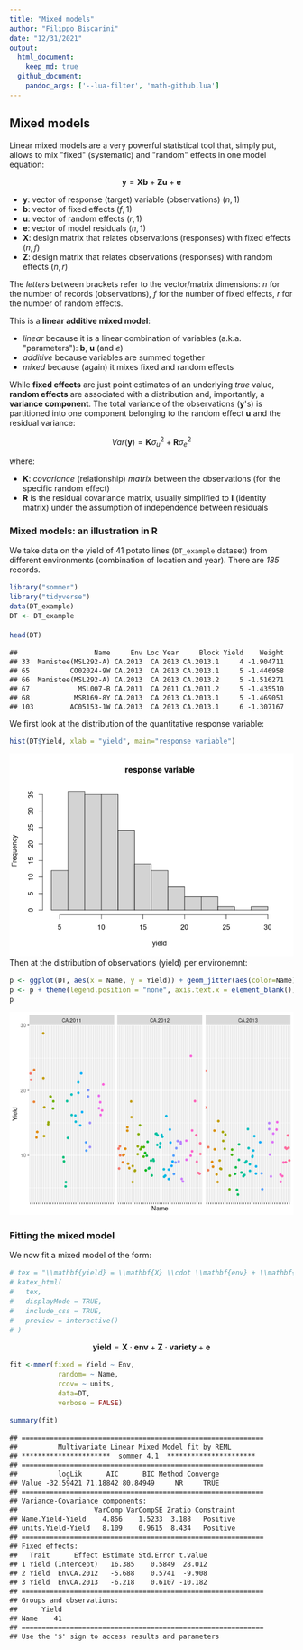 ```yaml
---
title: "Mixed models"
author: "Filippo Biscarini"
date: "12/31/2021"
output: 
  html_document:
    keep_md: true
  github_document:
    pandoc_args: ['--lua-filter', 'math-github.lua']
---
```




## Mixed models

Linear mixed models are a very powerful statistical tool that, simply put, allows to mix "fixed" (systematic) and "random" effects in one model equation:  



$$
\mathbf{y} = \mathbf{Xb} + \mathbf{Zu} + \mathbf{e}
$$

- **y**: vector of response (target) variable (observations) $(n,1)$
- **b**: vector of fixed effects $(f,1)$
- **u**: vector of random effects $(r,1)$
- **e**: vector of model residuals $(n,1)$
- **X**: design matrix that relates observations (responses) with fixed effects $(n,f)$
- **Z**: design matrix that relates observations (responses) with random effects $(n,r)$

The *letters* between brackets refer to the vector/matrix dimensions: *n* for the number of records (observations), *f* for the number of fixed effects, *r* for the number of random effects.

This is a **linear additive mixed model**: 

- *linear* because it is a linear combination of variables (a.k.a. "parameters"): **b**, **u** (and *e*)
- *additive* because variables are summed together
- *mixed* because (again) it mixes fixed and random effects

While **fixed effects** are just point estimates of an underlying *true* value, **random effects** are associated with a distribution and, importantly, a **variance component**. 
The total variance of the observations (**y**'s) is partitioned into one component belonging to the random effect **u** and the residual variance:



$$
Var(\mathbf{y}) = \mathbf{K} \sigma_u^2 + \mathbf{R} \sigma_e^2
$$

where:

- **K**: *covariance* (relationship) *matrix* between the observations (for the specific random effect)
- **R** is the residual covariance matrix, usually simplified to $\mathbf{I}$ (identity matrix) under the assumption of independence between residuals


### Mixed models: an illustration in R

We take data on the yield of 41 potato lines (`DT_example` dataset) from different environments (combination of location and year).
There are *185* records.


```r
library("sommer")
library("tidyverse")
data(DT_example)
DT <- DT_example

head(DT)
```

```
##                   Name     Env Loc Year     Block Yield    Weight
## 33  Manistee(MSL292-A) CA.2013  CA 2013 CA.2013.1     4 -1.904711
## 65          CO02024-9W CA.2013  CA 2013 CA.2013.1     5 -1.446958
## 66  Manistee(MSL292-A) CA.2013  CA 2013 CA.2013.2     5 -1.516271
## 67            MSL007-B CA.2011  CA 2011 CA.2011.2     5 -1.435510
## 68           MSR169-8Y CA.2013  CA 2013 CA.2013.1     5 -1.469051
## 103         AC05153-1W CA.2013  CA 2013 CA.2013.1     6 -1.307167
```

We first look at the distribution of the quantitative response variable:


```r
hist(DT$Yield, xlab = "yield", main="response variable")
```

![](mixed_models_files/figure-html/unnamed-chunk-3-1.png)<!-- -->
Then at the distribution of observations (yield) per environemnt:


```r
p <- ggplot(DT, aes(x = Name, y = Yield)) + geom_jitter(aes(color=Name)) + facet_wrap(~Env)
p <- p + theme(legend.position = "none", axis.text.x = element_blank())
p
```

![](mixed_models_files/figure-html/unnamed-chunk-4-1.png)<!-- -->
### Fitting the mixed model

We now fit a mixed model of the form:


```r
# tex = "\\mathbf{yield} = \\mathbf{X} \\cdot \\mathbf{env} + \\mathbf{Z} \\cdot \\mathbf{variety} + \\mathbf{e}"
# katex_html(
#   tex,
#   displayMode = TRUE,
#   include_css = TRUE,
#   preview = interactive()
# )
```

$$
\mathbf{yield} = \mathbf{X} \cdot \mathbf{env} + \mathbf{Z} \cdot \mathbf{variety} + \mathbf{e}
$$


```r
fit <-mmer(fixed = Yield ~ Env, 
            random= ~ Name,
            rcov= ~ units,
            data=DT, 
            verbose = FALSE)
```


```r
summary(fit)
```

```
## ============================================================
##          Multivariate Linear Mixed Model fit by REML         
## **********************  sommer 4.1  ********************** 
## ============================================================
##          logLik      AIC      BIC Method Converge
## Value -32.59421 71.18842 80.84949     NR     TRUE
## ============================================================
## Variance-Covariance components:
##                   VarComp VarCompSE Zratio Constraint
## Name.Yield-Yield    4.856    1.5233  3.188   Positive
## units.Yield-Yield   8.109    0.9615  8.434   Positive
## ============================================================
## Fixed effects:
##   Trait      Effect Estimate Std.Error t.value
## 1 Yield (Intercept)   16.385    0.5849  28.012
## 2 Yield  EnvCA.2012   -5.688    0.5741  -9.908
## 3 Yield  EnvCA.2013   -6.218    0.6107 -10.182
## ============================================================
## Groups and observations:
##      Yield
## Name    41
## ============================================================
## Use the '$' sign to access results and parameters
```


